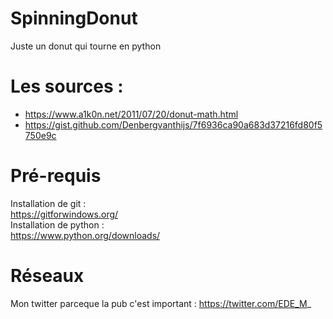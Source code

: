# SpinningDonut
Juste un donut qui tourne en python

# Les sources :
 - https://www.a1k0n.net/2011/07/20/donut-math.html</br>
 - https://gist.github.com/Denbergvanthijs/7f6936ca90a683d37216fd80f5750e9c</br>
 
 # Pré-requis
 Installation de git : </br>
 https://gitforwindows.org/</br>
 Installation de python : </br>
 https://www.python.org/downloads/</br>
 
 # Réseaux
 
 Mon twitter parceque la pub c'est important : https://twitter.com/EDE_M_
